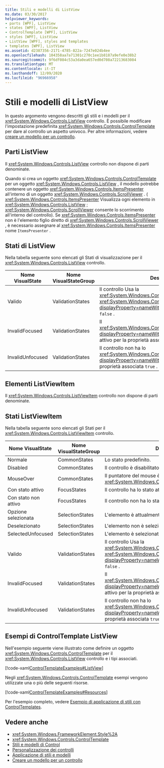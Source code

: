 ```yaml
---
title: Stili e modelli di ListView
ms.date: 03/30/2017
helpviewer_keywords:
- parts [WPF], ListView
- states [WPF], ListView
- ControlTemplate [WPF], ListView
- styles [WPF], ListView
- ListView [WPF], styles and templates
- templates [WPF], ListView
ms.assetid: d2387356-2171-4785-822a-7247e024b4ee
ms.openlocfilehash: 104358aa7a71301c270c1ee1b8187a9efe0e38b2
ms.sourcegitcommit: 9f6df084c53a3da0ea657ed0d708a72213683084
ms.translationtype: MT
ms.contentlocale: it-IT
ms.lasthandoff: 12/09/2020
ms.locfileid: "96966958"
---
```

# <a name="listview-styles-and-templates"></a>Stili e modelli di ListView
In questo argomento vengono descritti gli stili e i modelli per il <xref:System.Windows.Controls.ListView> controllo. È possibile modificare l'impostazione predefinita <xref:System.Windows.Controls.ControlTemplate> per dare al controllo un aspetto univoco. Per altre informazioni, vedere [creare un modello per un controllo](/dotnet/desktop-wpf/themes/how-to-create-apply-template).  
  
## <a name="listview-parts"></a>Parti ListView  
 Il <xref:System.Windows.Controls.ListView> controllo non dispone di parti denominate.  
  
 Quando si crea un oggetto <xref:System.Windows.Controls.ControlTemplate> per un oggetto <xref:System.Windows.Controls.ListView> , il modello potrebbe contenere un oggetto <xref:System.Windows.Controls.ItemsPresenter> all'interno di un oggetto <xref:System.Windows.Controls.ScrollViewer> . ( <xref:System.Windows.Controls.ItemsPresenter> Visualizza ogni elemento in <xref:System.Windows.Controls.ListView> ; <xref:System.Windows.Controls.ScrollViewer> consente lo scorrimento all'interno del controllo).  Se <xref:System.Windows.Controls.ItemsPresenter> non è l'elemento figlio diretto di <xref:System.Windows.Controls.ScrollViewer> , è necessario assegnare al <xref:System.Windows.Controls.ItemsPresenter> nome `ItemsPresenter` .  
  
## <a name="listview-states"></a>Stati di ListView  
 Nella tabella seguente sono elencati gli Stati di visualizzazione per il <xref:System.Windows.Controls.ListView> controllo.  
  
|Nome VisualState|Nome VisualStateGroup|Descrizione|  
|-|-|-|  
|Valido|ValidationStates|Il controllo Usa la <xref:System.Windows.Controls.Validation> classe e la <xref:System.Windows.Controls.Validation.HasError%2A?displayProperty=nameWithType> proprietà associata è `false` .|  
|InvalidFocused|ValidationStates|Il <xref:System.Windows.Controls.Validation.HasError%2A?displayProperty=nameWithType> controllo ha lo stato attivo per la proprietà associata `true` .|  
|InvalidUnfocused|ValidationStates|Il controllo non ha lo <xref:System.Windows.Controls.Validation.HasError%2A?displayProperty=nameWithType> stato attivo per la proprietà associata `true` .|  
  
## <a name="listviewitem-parts"></a>Elementi ListViewItem  
 Il <xref:System.Windows.Controls.ListViewItem> controllo non dispone di parti denominate.  
  
## <a name="listviewitem-states"></a>Stati ListViewItem  
 Nella tabella seguente sono elencati gli Stati per il <xref:System.Windows.Controls.ListViewItem> controllo.  
  
|Nome VisualState|Nome VisualStateGroup|Descrizione|  
|-|-|-|  
|Normale|CommonStates|Lo stato predefinito.|  
|Disabled|CommonStates|Il controllo è disabilitato.|  
|MouseOver|CommonStates|Il puntatore del mouse è posizionato sul <xref:System.Windows.Controls.ComboBox> controllo.|  
|Con stato attivo|FocusStates|Il controllo ha lo stato attivo.|  
|Con stato non attivo|FocusStates|Il controllo non ha lo stato attivo.|  
|Opzione selezionata|SelectionStates|L'elemento è attualmente selezionato.|  
|Deselezionato|SelectionStates|L'elemento non è selezionato.|  
|SelectedUnfocused|SelectionStates|L'elemento è selezionato, ma non ha uno stato attivo.|  
|Valido|ValidationStates|Il controllo Usa la <xref:System.Windows.Controls.Validation> classe e la <xref:System.Windows.Controls.Validation.HasError%2A?displayProperty=nameWithType> proprietà associata è `false` .|  
|InvalidFocused|ValidationStates|Il <xref:System.Windows.Controls.Validation.HasError%2A?displayProperty=nameWithType> controllo ha lo stato attivo per la proprietà associata `true` .|  
|InvalidUnfocused|ValidationStates|Il controllo non ha lo <xref:System.Windows.Controls.Validation.HasError%2A?displayProperty=nameWithType> stato attivo per la proprietà associata `true` .|  
  
## <a name="listview-controltemplate-examples"></a>Esempi di ControlTemplate ListView  
 Nell'esempio seguente viene illustrato come definire un oggetto <xref:System.Windows.Controls.ControlTemplate> per il <xref:System.Windows.Controls.ListView> controllo e i tipi associati.  
  
 [!code-xaml[ControlTemplateExamples#ListView](~/samples/snippets/csharp/VS_Snippets_Wpf/ControlTemplateExamples/CS/resources/listview.xaml#listview)]  
  
 Negli <xref:System.Windows.Controls.ControlTemplate> esempi vengono utilizzate una o più delle seguenti risorse.  
  
 [!code-xaml[ControlTemplateExamples#Resources](~/samples/snippets/csharp/VS_Snippets_Wpf/ControlTemplateExamples/CS/resources/shared.xaml#resources)]  
  
 Per l'esempio completo, vedere [Esempio di applicazione di stili con ControlTemplates](https://github.com/Microsoft/WPF-Samples/tree/master/Styles%20&%20Templates/IntroToStylingAndTemplating).  
  
## <a name="see-also"></a>Vedere anche

- <xref:System.Windows.FrameworkElement.Style%2A>
- <xref:System.Windows.Controls.ControlTemplate>
- [Stili e modelli di Control](control-styles-and-templates.md)
- [Personalizzazione dei controlli](control-customization.md)
- [Applicazione di stili e modelli](/dotnet/desktop-wpf/fundamentals/styles-templates-overview)
- [Creare un modello per un controllo](/dotnet/desktop-wpf/themes/how-to-create-apply-template)
